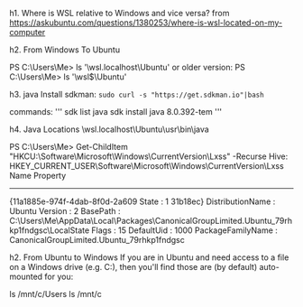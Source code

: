 

h1. Where is WSL relative to Windows and vice versa?
from https://askubuntu.com/questions/1380253/where-is-wsl-located-on-my-computer

h2. From Windows To Ubuntu

PS C:\Users\Me> ls '\\wsl.localhost\Ubuntu\'
or older version:
PS C:\Users\Me> ls '\\wsl$\Ubuntu\'

h3. java 
Install sdkman:
`sudo curl -s "https://get.sdkman.io"|bash`

commands:
'''
sdk list java
sdk install java 8.0.392-tem
'''

h4. Java Locations
\\wsl.localhost\Ubuntu\usr\bin\java

PS C:\Users\Me> Get-ChildItem "HKCU:\Software\Microsoft\Windows\CurrentVersion\Lxss" -Recurse
    Hive: HKEY_CURRENT_USER\Software\Microsoft\Windows\CurrentVersion\Lxss
Name                           Property
----                           --------
{11a1885e-974f-4dab-8f0d-2a609 State             : 1
31b18ec}                       DistributionName  : Ubuntu
                               Version           : 2
                               BasePath          :
                               C:\Users\Me\AppData\Local\Packages\CanonicalGroupLimited.Ubuntu_79rhkp1fndgsc\LocalState
                               Flags             : 15
                               DefaultUid        : 1000
                               PackageFamilyName : CanonicalGroupLimited.Ubuntu_79rhkp1fndgsc

h2. From Ubuntu to Windows
If you are in Ubuntu and need access to a file on a Windows drive (e.g. C:), then you'll find those are (by default) auto-mounted for you:

ls /mnt/c/Users
ls /mnt/c

